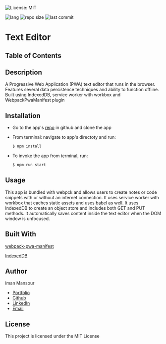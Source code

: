 ![License: MIT](https://img.shields.io/badge/License-MIT-yellow.svg)

![lang](https://img.shields.io/github/languages/top/imanmansour86/text-editor)
![repo size](https://img.shields.io/github/repo-size/imanmansour86/text-editor)
![last commit](https://img.shields.io/github/last-commit/imanmansour86/text-editor)

# Text Editor

## Table of Contents

## Description

A Progressive Web Application (PWA) text editor that runs in the browser. Features several data persistence techniques and ability to function offline. Built using IndexedDB, service worker with workbox and WebpackPwaManifest plugin

## Installation

- Go to the app's [repo](https://github.com/imanmansour86/text-editor) in github and clone the app

- From terminal: navigate to app's directoty and run:

  ```md
  $ npm install
  ```

- To invoke the app from terminal, run:

  ```md
  $ npm run start
  ```

## Usage

This app is bundled with webpck and allows users to create notes or code snippets with or without an internet connection. It uses service worker with workbox that caches static assets and uses babel as well. It uses IndexedDB to create an object store and includes both GET and PUT methods. It automatically saves content inside the text editor when the DOM window is unfocused.

## Built With

[webpack-pwa-manifest](https://www.npmjs.com/package/webpack-pwa-manifest)

[IndexedDB](https://developer.mozilla.org/en-US/docs/Web/API/IndexedDB_API)

## Author

Iman Mansour

- [Portfolio](https://imanmansour86.github.io/new-portfolio/)
- [Github](https://github.com/imanmansour86)
- [LinkedIn](https://www.linkedin.com/in/iman-mansour-51391515/)
- [Email](mailto:imanmansour86@gmail.com)

## License

This project is licensed under the MIT License
